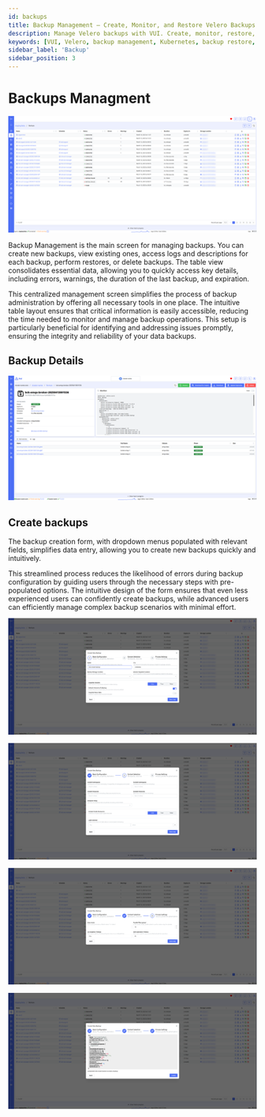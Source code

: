 ```yaml
---
id: backups
title: Backup Management – Create, Monitor, and Restore Velero Backups
description: Manage Velero backups with VUI. Create, monitor, restore, and delete backups from a centralized interface. View logs, errors, durations, and statuses to ensure reliable data protection.
keywords: [VUI, Velero, backup management, Kubernetes, backup restore, backup logs, data protection, Velero UI, backup monitoring]
sidebar_label: 'Backup'
sidebar_position: 3
---
```


# Backups Managment

![backups](./../../assets/screenshots/03_backups.png)

Backup Management is the main screen for managing backups. You can create new backups, view existing ones, access logs and descriptions for each backup, perform restores, or delete backups. The table view consolidates essential data, allowing you to quickly access key details, including errors, warnings, the duration of the last backup, and expiration.

This centralized management screen simplifies the process of backup administration by offering all necessary tools in one place. The intuitive table layout ensures that critical information is easily accessible, reducing the time needed to monitor and manage backup operations. This setup is particularly beneficial for identifying and addressing issues promptly, ensuring the integrity and reliability of your data backups.

## Backup Details

![backup logs](./../../assets/screenshots/19_backup_details.png)

## Create backups

The backup creation form, with dropdown menus populated with relevant fields, simplifies data entry, allowing you to create new backups quickly and intuitively.

This streamlined process reduces the likelihood of errors during backup configuration by guiding users through the necessary steps with pre-populated options. The intuitive design of the form ensures that even less experienced users can confidently create backups, while advanced users can efficiently manage complex backup scenarios with minimal effort.

![new backups](./../../assets/screenshots/04_create_backup_1.png)

![new backups](./../../assets/screenshots/04_create_backup_2.png)

![new backups](./../../assets/screenshots/04_create_backup_3.png)

![new backups](./../../assets/screenshots/04_create_backup_4.png)